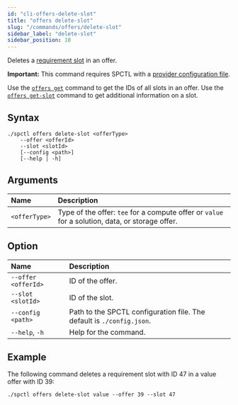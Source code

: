 ```yaml
---
id: "cli-offers-delete-slot"
title: "offers delete-slot"
slug: "/commands/offers/delete-slot"
sidebar_label: "delete-slot"
sidebar_position: 10
---
```


Deletes a [requirement slot](/fundamentals/slots#requirements) in an <a id="offer"><span className="dashed-underline">offer</span></a>.

**Important:** This command requires SPCTL with a [provider configuration file](/cli/#configure-spctl-for-providers).

Use the [`offers get`](/cli/commands/offers/get) command to get the IDs of all slots in an offer. Use the [`offers get-slot`](/cli/commands/offers/get-slot) command to get additional information on a slot.

## Syntax

```
./spctl offers delete-slot <offerType>
    --offer <offerId>
    --slot <slotId>
    [--config <path>]
    [--help | -h]
```

## Arguments

| **Name** | **Description** |
| :- | :- |
| `<offerType>` | Type of the offer: `tee` for a compute offer or `value` for a solution, data, or storage offer. |

## Option

| **Name** | **Description** |
| :- | :- |
| `--offer <offerId>` | ID of the offer. |
| `--slot <slotId>` | ID of the slot. |
| `--config <path>` | Path to the SPCTL configuration file. The default is `./config.json`. |
| `--help`, `-h` | Help for the command. |

## Example

The following command deletes a requirement slot with ID 47 in a <a id="value-offer"><span className="dashed-underline">value offer</span></a> with ID 39:

```
./spctl offers delete-slot value --offer 39 --slot 47
```